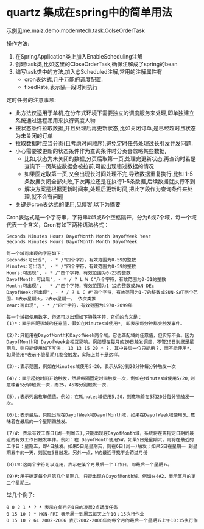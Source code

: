 # quartz 集成在spring中的简单用法

示例见me.maiz.demo.moderntech.task.ColseOrderTask

操作方法:
1. 在SpringApplication类上加入EnableScheduling注解
2. 创建task类,比如这里的CloseOrderTask,确保注解成了spring的bean
3. 编写task类中的方法,加入@Scheduled注解,常用的注解属性有
    - cron表达式,几乎万能的调度配置.
    - fixedRate,表示隔一段时间执行
    
定时任务的注意事项:
- 此方法仅适用于单机,在分布式环境下需要独立的调度服务来处理,即单独建立系统通过远程吊用来执行调度人物
- 按状态条件拉取数据,并且处理后再更新状态,比如关闭订单,是已经超时且状态为未关闭的订单
- 拉取数据时应当分页(且考虑时间顺序),避免定时任务处理过长引发并发问题.
- 小心需要被更新的状态条件作为查询条件时分页会忽略某些数据,
    - 比如,状态为未关闭的数据,分页后取第一页,处理完更新状态,再查询时若是查询下一页某些数据会被拉前,可能出现错过数据的情况
    - 如果固定取第一页,又会出现长时间处理不完,导致数据重复执行,比如 1-5条数据关闭全部失败,下次再拉还是在执行1-5条数据,后续数据就执行不到
    - 解决方案是根据更新时间来,处理后更新时间,把此字段作为查询条件来处理,就不会有问题
- 关键是cron表达式的使用,[见博客](https://www.cnblogs.com/junrong624/p/4239517.html),以下为摘要

Cron表达式是一个字符串，字符串以5或6个空格隔开，分为6或7个域，每一个域代表一个含义，Cron有如下两种语法格式： 
    
    Seconds Minutes Hours DayofMonth Month DayofWeek Year 
    Seconds Minutes Hours DayofMonth Month DayofWeek

    每一个域可出现的字符如下： 
    Seconds:可出现", - * /"四个字符，有效范围为0-59的整数 
    Minutes:可出现", - * /"四个字符，有效范围为0-59的整数 
    Hours:可出现", - * /"四个字符，有效范围为0-23的整数 
    DayofMonth:可出现", - * / ? L W C"八个字符，有效范围为0-31的整数 
    Month:可出现", - * /"四个字符，有效范围为1-12的整数或JAN-DEc 
    DayofWeek:可出现", - * / ? L C #"四个字符，有效范围为1-7的整数或SUN-SAT两个范围。1表示星期天，2表示星期一， 依次类推 
    Year:可出现", - * /"四个字符，有效范围为1970-2099年
    
    每一个域都使用数字，但还可以出现如下特殊字符，它们的含义是： 
    (1)*：表示匹配该域的任意值，假如在Minutes域使用*, 即表示每分钟都会触发事件。
    
    (2)?:只能用在DayofMonth和DayofWeek两个域。它也匹配域的任意值，但实际不会。因为DayofMonth和 DayofWeek会相互影响。例如想在每月的20日触发调度，不管20日到底是星期几，则只能使用如下写法： 13 13 15 20 * ?, 其中最后一位只能用？，而不能使用*，如果使用*表示不管星期几都会触发，实际上并不是这样。 
    
    (3)-:表示范围，例如在Minutes域使用5-20，表示从5分到20分钟每分钟触发一次 
    
    (4)/：表示起始时间开始触发，然后每隔固定时间触发一次，例如在Minutes域使用5/20,则意味着5分钟触发一次，而25，45等分别触发一次. 
    
    (5),:表示列出枚举值值。例如：在Minutes域使用5,20，则意味着在5和20分每分钟触发一次。 
    
    (6)L:表示最后，只能出现在DayofWeek和DayofMonth域，如果在DayofWeek域使用5L,意味着在最后的一个星期四触发。 
    
    (7)W: 表示有效工作日(周一到周五),只能出现在DayofMonth域，系统将在离指定日期的最近的有效工作日触发事件。例如：在 DayofMonth使用5W，如果5日是星期六，则将在最近的工作日：星期五，即4日触发。如果5日是星期天，则在6日(周一)触发；如果5日在星期一 到星期五中的一天，则就在5日触发。另外一点，W的最近寻找不会跨过月份 
    
    (8)LW:这两个字符可以连用，表示在某个月最后一个工作日，即最后一个星期五。 
    
    (9)#:用于确定每个月第几个星期几，只能出现在DayofMonth域。例如在4#2，表示某月的第二个星期三。
    
 举几个例子: 
 
    0 0 2 1 * ? * 表示在每月的1日的凌晨2点调度任务 
    0 15 10 ? * MON-FRI 表示周一到周五每天上午10：15执行作业 
    0 15 10 ? 6L 2002-2006 表示2002-2006年的每个月的最后一个星期五上午10:15执行作